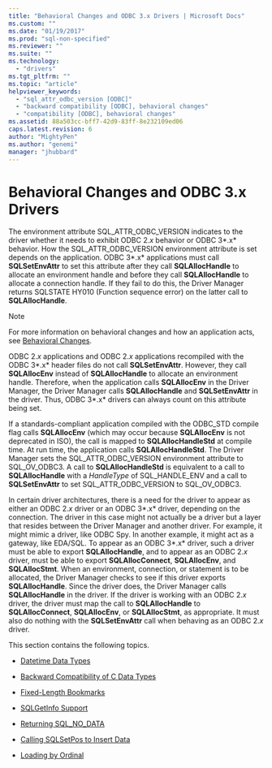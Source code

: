 ```yaml
---
title: "Behavioral Changes and ODBC 3.x Drivers | Microsoft Docs"
ms.custom: ""
ms.date: "01/19/2017"
ms.prod: "sql-non-specified"
ms.reviewer: ""
ms.suite: ""
ms.technology: 
  - "drivers"
ms.tgt_pltfrm: ""
ms.topic: "article"
helpviewer_keywords: 
  - "sql_attr_odbc_version [ODBC]"
  - "backward compatibility [ODBC], behavioral changes"
  - "compatibility [ODBC], behavioral changes"
ms.assetid: 88a503cc-bff7-42d9-83ff-8e232109ed06
caps.latest.revision: 6
author: "MightyPen"
ms.author: "genemi"
manager: "jhubbard"
---
```

# Behavioral Changes and ODBC 3.x Drivers
The environment attribute SQL_ATTR_ODBC_VERSION indicates to the driver whether it needs to exhibit ODBC 2.*x* behavior or ODBC 3*.x* behavior. How the SQL_ATTR_ODBC_VERSION environment attribute is set depends on the application. ODBC 3*.x* applications must call **SQLSetEnvAttr** to set this attribute after they call **SQLAllocHandle** to allocate an environment handle and before they call **SQLAllocHandle** to allocate a connection handle. If they fail to do this, the Driver Manager returns SQLSTATE HY010 (Function sequence error) on the latter call to **SQLAllocHandle**.  
  
> [!NOTE]  
>  For more information on behavioral changes and how an application acts, see [Behavioral Changes](../../../odbc/reference/develop-app/behavioral-changes.md).  
  
 ODBC 2.*x* applications and ODBC 2.*x* applications recompiled with the ODBC 3*.x* header files do not call **SQLSetEnvAttr**. However, they call **SQLAllocEnv** instead of **SQLAllocHandle** to allocate an environment handle. Therefore, when the application calls **SQLAllocEnv** in the Driver Manager, the Driver Manager calls **SQLAllocHandle** and **SQLSetEnvAttr** in the driver. Thus, ODBC 3*.x* drivers can always count on this attribute being set.  
  
 If a standards-compliant application compiled with the ODBC_STD compile flag calls **SQLAllocEnv** (which may occur because **SQLAllocEnv** is not deprecated in ISO), the call is mapped to **SQLAllocHandleStd** at compile time. At run time, the application calls **SQLAllocHandleStd**. The Driver Manager sets the SQL_ATTR_ODBC_VERSION environment attribute to SQL_OV_ODBC3. A call to **SQLAllocHandleStd** is equivalent to a call to **SQLAllocHandle** with a *HandleType* of SQL_HANDLE_ENV and a call to **SQLSetEnvAttr** to set SQL_ATTR_ODBC_VERSION to SQL_OV_ODBC3.  
  
 In certain driver architectures, there is a need for the driver to appear as either an ODBC 2.*x* driver or an ODBC 3*.x* driver, depending on the connection. The driver in this case might not actually be a driver but a layer that resides between the Driver Manager and another driver. For example, it might mimic a driver, like ODBC Spy. In another example, it might act as a gateway, like EDA/SQL. To appear as an ODBC 3*.x* driver, such a driver must be able to export **SQLAllocHandle**, and to appear as an ODBC 2.*x* driver, must be able to export **SQLAllocConnect**, **SQLAllocEnv**, and **SQLAllocStmt**. When an environment, connection, or statement is to be allocated, the Driver Manager checks to see if this driver exports **SQLAllocHandle**. Since the driver does, the Driver Manager calls **SQLAllocHandle** in the driver. If the driver is working with an ODBC 2.*x* driver, the driver must map the call to **SQLAllocHandle** to **SQLAllocConnect**, **SQLAllocEnv**, or **SQLAllocStmt**, as appropriate. It must also do nothing with the **SQLSetEnvAttr** call when behaving as an ODBC 2.*x* driver.  
  
 This section contains the following topics.  
  
-   [Datetime Data Types](../../../odbc/reference/appendixes/datetime-data-types.md)  
  
-   [Backward Compatibility of C Data Types](../../../odbc/reference/appendixes/backward-compatibility-of-c-data-types.md)  
  
-   [Fixed-Length Bookmarks](../../../odbc/reference/appendixes/fixed-length-bookmarks.md)  
  
-   [SQLGetInfo Support](../../../odbc/reference/appendixes/sqlgetinfo-support.md)  
  
-   [Returning SQL_NO_DATA](../../../odbc/reference/appendixes/returning-sql-no-data.md)  
  
-   [Calling SQLSetPos to Insert Data](../../../odbc/reference/appendixes/calling-sqlsetpos-to-insert-data.md)  
  
-   [Loading by Ordinal](../../../odbc/reference/appendixes/loading-by-ordinal.md)